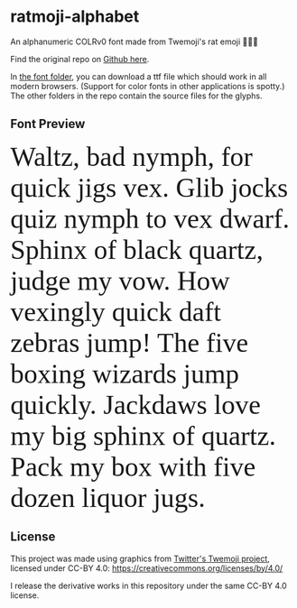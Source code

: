 # ratmoji-alphabet
An alphanumeric COLRv0 font made from Twemoji's rat emoji 🐀🐀🐀

Find the original repo on [Github here](https://github.com/bacontime/ratmoji-alphabet).

In [the font folder](https://github.com/bacontime/ratmoji-alphabet/tree/main/font), you can download a ttf file which should work in all modern browsers. 
(Support for color fonts in other applications is spotty.)
The other folders in the repo contain the source files for the glyphs.


## Font Preview

<style>
    @font-face {
        font-family: 'rats';
        src: url('font/ALPHARAT.ttf');
      }
      .rattest {
        font-family: 'rats';
        font-size: 48px;
        padding: 0px;
      }
</style>

<div class="rattest">
Waltz, bad nymph, for quick jigs vex.
Glib jocks quiz nymph to vex dwarf.
Sphinx of black quartz, judge my vow.
How vexingly quick daft zebras jump!
The five boxing wizards jump quickly.
Jackdaws love my big sphinx of quartz.
Pack my box with five dozen liquor jugs.
</div>







## License
This project was made using graphics from [Twitter's Twemoji project](https://github.com/twitter/twemoji), licensed under CC-BY 4.0: https://creativecommons.org/licenses/by/4.0/

I release the derivative works in this repository under the same CC-BY 4.0 license.

